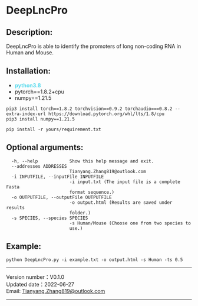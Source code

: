 DeepLncPro
====
Description:
------------
DeepLncPro is able to identify the promoters of long non-coding RNA in Human and Mouse.

Installation:
-------------
- <span  style="color: #5bdaed; font-weight: bold">python3.8</span>
- pytorch==1.8.2+cpu
- numpy==1.21.5
``` 
pip3 install torch==1.8.2 torchvision==0.9.2 torchaudio===0.8.2 --extra-index-url https://download.pytorch.org/whl/lts/1.8/cpu
pip3 install numpy==1.21.5
``` 
``` 
pip install -r yours/requirement.txt
``` 
Optional arguments:
-------------------
```
  -h, --help            Show this help message and exit.
  --addresses ADDRESSES
                        Tianyang.Zhang819@outlook.com
  -i INPUTFILE, --inputFile INPUTFILE
                        -i input.txt (The input file is a complete Fasta
                        format sequence.)
  -o OUTPUTFILE, --outputFile OUTPUTFILE
                        -o output.html (Results are saved under results
                        folder.)
  -s SPECIES, --species SPECIES
                        -s Human/Mouse (Choose one from two species to
                        use.)
```
Example:
--------
```
python DeepLncPro.py -i example.txt -o output.html -s Human -ts 0.5
```
***
Version number：V0.1.0 <br>
Updated date：2022-06-27 <br>
Email: Tianyang.Zhang819@outlook.com
***
